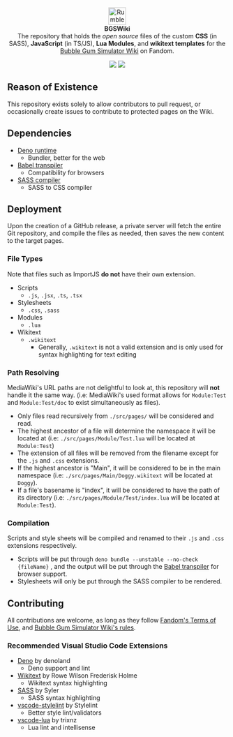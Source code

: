 <div align="center">
    <br />
    <p>
        <img src="https://cdn.discordapp.com/icons/516008063791136769/702aaa89cd3f9d0bf5dc36c8b4dddbbe.webp" width="40" alt="Rumble Studio Wikis"/>
        <br />
        <b>BGSWiki</b>
        <br />
        The repository that holds the <i>open source</i> files of the custom <b>CSS</b> (in SASS), <b>JavaScript</b> (in TS/JS), <b>Lua Modules</b>, and <b>wikitext templates</b> for the <a href="//bubble-gum-simulator.fandom.com">Bubble Gum Simulator Wiki</a> on Fandom.
    </p>
    <p>
        <a href="//github.com/Julli4n/BGSWiki/blob/main/LICENSE"><image src="https://img.shields.io/github/license/Julli4n/BGSWiki" /></a>
        <a href="//github.com/Julli4n/BGSWiki/releases"><image src="https://img.shields.io/github/v/release/Julli4n/BGSWiki" /></a>
    </p>
</div>

## Reason of Existence
This repository exists solely to allow contributors to pull request, or occasionally create issues to contribute to protected pages on the Wiki.

## Dependencies
* [Deno runtime](https://deno.land)
  * Bundler, better for the web
* [Babel transpiler](https://babeljs.io)
  * Compatibility for browsers
* [SASS compiler](https://sass-lang.com)
  * SASS to CSS compiler

## Deployment
Upon the creation of a GitHub release, a private server will fetch the entire Git repository, and compile the files as needed, then saves the new content to the target pages.

### File Types
Note that files such as ImportJS <b>do not</b> have their own extension.
* Scripts 
  * `.js`, `.jsx`, `.ts`, `.tsx`
* Stylesheets
  *  `.css`, `.sass`
* Modules
  * `.lua`
* Wikitext
  * `.wikitext`
    * Generally, `.wikitext` is not a valid extension and is only used for syntax highlighting for text editing
### Path Resolving
MediaWiki's URL paths are not delightful to look at, this repository will <b>not</b> handle it the same way. (i.e:  MediaWiki's used format allows for `Module:Test` and `Module:Test/doc` to exist simultaneously as files).
* Only files read recursively from `./src/pages/` will be considered and read.
* The highest ancestor of a file will determine the namespace it will be located at (i.e: `./src/pages/Module/Test.lua` will be located at `Module:Test`)
* The extension of all files will be removed from the filename except for the `.js` and `.css` extensions.
* If the highest ancestor is "Main", it will be considered to be in the main namespace (i.e: `./src/pages/Main/Doggy.wikitext` will be located at `Doggy`).
* If a file's basename is "index", it will be considered to have the path of its directory (i.e: `./src/pages/Module/Test/index.lua` will be located at `Module:Test`).

### Compilation
Scripts and style sheets will be compiled and renamed to their `.js` and `.css` extensions respectively.
* Scripts will be put through `deno bundle --unstable --no-check {fileName}` , and the output will be put through the [Babel transpiler](https://babeljs.io) for browser support.
* Stylesheets will only be put through the SASS compiler to be rendered.

## Contributing
All contributions are welcome, as long as they follow [Fandom's Terms of Use](https://www.fandom.com/terms-of-use), and [Bubble Gum Simulator Wiki's rules](https://bubble-gum-simulator.fandom.com/wiki/Community:Rules).

### Recommended Visual Studio Code Extensions
* [Deno](https://marketplace.visualstudio.com/items?itemName=denoland.vscode-deno) by denoland
  * Deno support and lint
* [Wikitext](https://marketplace.visualstudio.com/items?itemName=RoweWilsonFrederiskHolme.wikitext) by Rowe Wilson Frederisk Holme
  * Wikitext syntax highlighting
* [SASS](https://marketplace.visualstudio.com/items?itemName=Syler.sass-indented) by Syler
  * SASS syntax highlighting
* [vscode-stylelint](https://marketplace.visualstudio.com/items?itemName=stylelint.vscode-stylelint) by Stylelint
  * Better style lint/validators
* [vscode-lua](https://marketplace.visualstudio.com/items?itemName=trixnz.vscode-lua) by trixnz
  * Lua lint and intellisense
